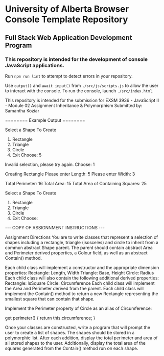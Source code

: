# University of Alberta Browser Console Template Repository
## Full Stack Web Application Development Program
### This repository is intended for the development of console JavaScript applications.

Run `npm run lint` to attempt to detect errors in your repository.

Use `output()` and `await input()` from `./src/js/scripts.js` to allow the user to interact with the console.
To run the console, launch `./src/index.html`.

This repository is intended for the submission for EXSM 3936 - JavaScript II - Module 02 Assignment Inheritance & Polymorphism
Submitted by: Samantha Koziar



======== Example Output ========

Select a Shape To Create
1. Rectangle
2. Triangle
3. Circle
0. Exit
Choose: 5

Invalid selection, please try again.
Choose: 1

Creating Rectangle
Please enter Length: 5
Please enter Width: 3

Total Perimeter: 16
Total Area: 15
Total Area of Containing Squares: 25

Select a Shape To Create
1. Rectangle
2. Triangle
3. Circle
0. Exit
Choose: 



--- COPY OF ASSIGNNMENT INSTRUCTIONS ---

Assignment Directions
You are to write classes that represent a selection of shapes including a rectangle, triangle (isosceles) and circle to inherit from a common abstract Shape parent. The parent should contain abstract Area and Perimeter derived properties, a Colour field, as well as an abstract Contain() method.

Each child class will implement a constructor and the appropriate dimension properties:
Rectangle: Length, Width
Triangle: Base, Height
Circle: Radius
Each child class will also contain the following additional derived properties:
Rectangle: IsSquare
Circle: Circumference
Each child class will implement the Area and Perimeter derived from the parent.
Each child class will implement the Contain() method to return a new Rectangle representing the smallest square that can contain that shape.



Implement the Perimeter property of Circle as an alias of Circumference:

 get perimeter() {
     return this.circumference;
 }

Once your classes are constructed, write a program that will prompt the user to create a list of shapes. The shapes should be stored in a polymorphic list. After each addition, display the total perimeter and area of all stored shapes to the user. Additionally, display the total area of the squares generated from the Contain() method run on each shape.


